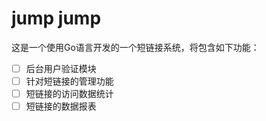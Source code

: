 jump jump
===
这是一个使用Go语言开发的一个短链接系统，将包含如下功能：
- [ ] 后台用户验证模块
- [ ] 针对短链接的管理功能
- [ ] 短链接的访问数据统计
- [ ] 短链接的数据报表